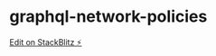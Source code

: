 # graphql-network-policies

[Edit on StackBlitz ⚡️](https://stackblitz.com/edit/graphql-network-policies)
